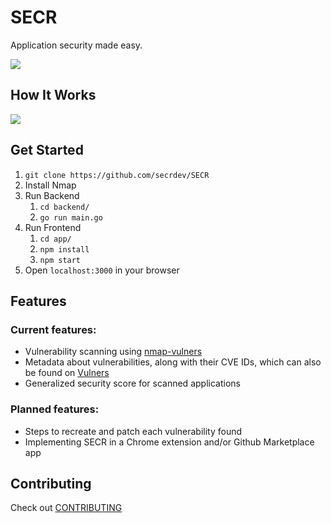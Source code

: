# SECR

Application security made easy.

<div align="left">
    <a href="https://discord.com/invite/g7XEQgF5BH">
		<img src="https://img.shields.io/discord/884452044566577182?color=738ADB&label=discord&style=flat-square" />
	</a>
</div>

## How It Works

![](demo.gif)

## Get Started

1. `git clone https://github.com/secrdev/SECR`
2. Install Nmap
3. Run Backend
   1. `cd backend/`
   2. `go run main.go`
4. Run Frontend
   1. `cd app/`
   2. `npm install`
   3. `npm start`
5. Open `localhost:3000` in your browser 

## Features

### Current features:

- Vulnerability scanning using [nmap-vulners](https://github.com/vulnersCom/nmap-vulners) 
- Metadata about vulnerabilities, along with their CVE IDs, which can also be found on [Vulners](https://vulners.com/)
- Generalized security score for scanned applications 

### Planned features:

- Steps to recreate and patch each vulnerability found
- Implementing SECR in a Chrome extension and/or Github Marketplace app

## Contributing

Check out [CONTRIBUTING](CONTRIBUTING.md)